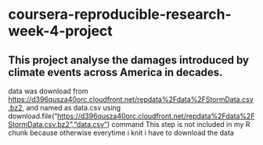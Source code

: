 # coursera-reproducible-research-week-4-project

## This project analyse the damages introduced by climate events across America in decades.  
data was download from https://d396qusza40orc.cloudfront.net/repdata%2Fdata%2FStormData.csv.bz2, and named as data.csv using download.file(“https://d396qusza40orc.cloudfront.net/repdata%2Fdata%2FStormData.csv.bz2”,“data.csv”) command
This step is not included in my R chunk because otherwise everytime i knit i have to download the data 

